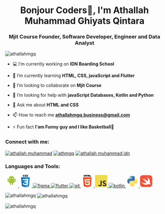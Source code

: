 <h1 align="center">Bonjour Coders👋, I'm Athallah Muhammad Ghiyats Qintara</h1>
<h3 align="center">Mjit Course Founder, Software Developer, Engineer and Data Analyst</h3>

<p align="left"> <img src="https://komarev.com/ghpvc/?username=athallahmgq&label=Profile%20views&color=0e75b6&style=flat" alt="athallahmgq" /> </p>

- 💻 I’m currently working on **IDN Boarding School**

- 🌱 I’m currently learning **HTML, CSS, javaScript and Flutter**

- 👯 I’m looking to collaborate on **Mjit Course**

- 🤝 I’m looking for help with **javaScript Databases, Kotlin and Python**

- 💬 Ask me about **HTML and CSS**

- 📫 How to reach me **athallahmgq.business@gmail.com**

- ⚡ Fun fact **I'am Funny guy and I like Basketball🏀**

<h3 align="left">Connect with me:</h3>
<p align="left">
<a href="https://linkedin.com/in/athallah muhammad" target="blank"><img align="center" src="https://raw.githubusercontent.com/rahuldkjain/github-profile-readme-generator/master/src/images/icons/Social/linked-in-alt.svg" alt="athallah muhammad" height="30" width="40" /></a>
<a href="https://instagram.com/athmgq" target="blank"><img align="center" src="https://raw.githubusercontent.com/rahuldkjain/github-profile-readme-generator/master/src/images/icons/Social/instagram.svg" alt="athmgq" height="30" width="40" /></a>
<a href="https://www.youtube.com/c/athallah muhammad idn" target="blank"><img align="center" src="https://raw.githubusercontent.com/rahuldkjain/github-profile-readme-generator/master/src/images/icons/Social/youtube.svg" alt="athallah muhammad idn" height="30" width="40" /></a>
</p>

<h3 align="left">Languages and Tools:</h3>
<p align="left"> <a href="https://developer.android.com" target="_blank" rel="noreferrer"> <img src="https://raw.githubusercontent.com/devicons/devicon/master/icons/android/android-original-wordmark.svg" alt="android" width="40" height="40"/> </a> <a href="https://www.w3schools.com/css/" target="_blank" rel="noreferrer"> <img src="https://raw.githubusercontent.com/devicons/devicon/master/icons/css3/css3-original-wordmark.svg" alt="css3" width="40" height="40"/> </a> <a href="https://www.figma.com/" target="_blank" rel="noreferrer"> <img src="https://www.vectorlogo.zone/logos/figma/figma-icon.svg" alt="figma" width="40" height="40"/> </a> <a href="https://flutter.dev" target="_blank" rel="noreferrer"> <img src="https://www.vectorlogo.zone/logos/flutterio/flutterio-icon.svg" alt="flutter" width="40" height="40"/> </a> <a href="https://git-scm.com/" target="_blank" rel="noreferrer"> <img src="https://www.vectorlogo.zone/logos/git-scm/git-scm-icon.svg" alt="git" width="40" height="40"/> </a> <a href="https://www.w3.org/html/" target="_blank" rel="noreferrer"> <img src="https://raw.githubusercontent.com/devicons/devicon/master/icons/html5/html5-original-wordmark.svg" alt="html5" width="40" height="40"/> </a> <a href="https://developer.mozilla.org/en-US/docs/Web/JavaScript" target="_blank" rel="noreferrer"> <img src="https://raw.githubusercontent.com/devicons/devicon/master/icons/javascript/javascript-original.svg" alt="javascript" width="40" height="40"/> </a> <a href="https://kotlinlang.org" target="_blank" rel="noreferrer"> <img src="https://www.vectorlogo.zone/logos/kotlinlang/kotlinlang-icon.svg" alt="kotlin" width="40" height="40"/> </a> <a href="https://www.python.org" target="_blank" rel="noreferrer"> <img src="https://raw.githubusercontent.com/devicons/devicon/master/icons/python/python-original.svg" alt="python" width="40" height="40"/> </a> <a href="https://developer.apple.com/swift/" target="_blank" rel="noreferrer"> <img src="https://raw.githubusercontent.com/devicons/devicon/master/icons/swift/swift-original.svg" alt="swift" width="40" height="40"/> </a> </p>

<p><img align="left" src="https://github-readme-stats.vercel.app/api/top-langs?username=athallahmgq&show_icons=true&locale=en&layout=compact" alt="athallahmgq" /></p>

<p>&nbsp;<img align="center" src="https://github-readme-stats.vercel.app/api?username=athallahmgq&show_icons=true&locale=en" alt="athallahmgq" /></p>

<p><img align="center" src="https://github-readme-streak-stats.herokuapp.com/?user=athallahmgq&" alt="athallahmgq" /></p>
